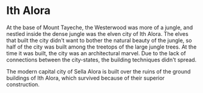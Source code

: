 # Ith Alora
At the base of Mount Tayeche, the Westerwood was more of a jungle, and nestled inside the dense jungle was the elven city of Ith Alora. The elves that built the city didn't want to bother the natural beauty of the jungle, so half of the city was built among the treetops of the large jungle trees. At the time it was built, the city was an architectural marvel. Due to the lack of connections between the city-states, the building techniques didn't spread.

The modern capital city of Sella Alora is built over the ruins of the ground buildings of Ith Alora, which survived because of their superior construction.